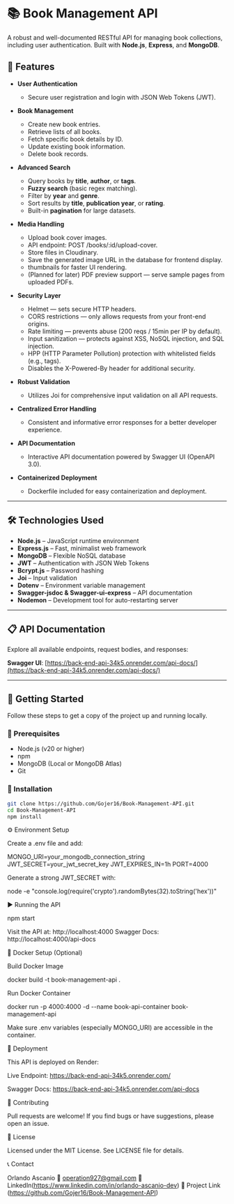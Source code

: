 # 📚 Book Management API

A robust and well-documented RESTful API for managing book collections, including user authentication. Built with **Node.js**, **Express**, and **MongoDB**.

## 🚀 Features

* **User Authentication**
  * Secure user registration and login with JSON Web Tokens (JWT).

* **Book Management**
  * Create new book entries.
  * Retrieve lists of all books.
  * Fetch specific book details by ID.
  * Update existing book information.
  * Delete book records.

* **Advanced Search**
  * Query books by **title**, **author**, or **tags**.
  * **Fuzzy search** (basic regex matching).
  * Filter by **year** and **genre**.
  * Sort results by **title**, **publication year**, or **rating**.
  * Built-in **pagination** for large datasets.

* **Media Handling**
  * Upload book cover images.
  * API endpoint: POST /books/:id/upload-cover.
  * Store files in Cloudinary.
  * Save the generated image URL in the database for frontend display.
  * thumbnails for faster UI rendering.
  * (Planned for later) PDF preview support — serve sample pages from uploaded PDFs.

* **Security Layer**
  * Helmet — sets secure HTTP headers.
  * CORS restrictions — only allows requests from your front-end origins.
  * Rate limiting — prevents abuse (200 reqs / 15min per IP by default).
  * Input sanitization — protects against XSS, NoSQL injection, and SQL injection.
  * HPP (HTTP Parameter Pollution) protection with whitelisted fields (e.g., tags).
  * Disables the X-Powered-By header for additional security.

* **Robust Validation**
  * Utilizes Joi for comprehensive input validation on all API requests.

* **Centralized Error Handling**
  * Consistent and informative error responses for a better developer experience.

* **API Documentation**
  * Interactive API documentation powered by Swagger UI (OpenAPI 3.0).

* **Containerized Deployment**
  * Dockerfile included for easy containerization and deployment.

---

## 🛠️ Technologies Used

* **Node.js** – JavaScript runtime environment
* **Express.js** – Fast, minimalist web framework
* **MongoDB** – Flexible NoSQL database
* **JWT** – Authentication with JSON Web Tokens
* **Bcrypt.js** – Password hashing
* **Joi** – Input validation
* **Dotenv** – Environment variable management
* **Swagger-jsdoc & Swagger-ui-express** – API documentation
* **Nodemon** – Development tool for auto-restarting server

---

## 📋 API Documentation

Explore all available endpoints, request bodies, and responses:

**Swagger UI**: [https://back-end-api-34k5.onrender.com/api-docs/](https://back-end-api-34k5.onrender.com/api-docs/)

---

## 🚦 Getting Started

Follow these steps to get a copy of the project up and running locally.

### 📌 Prerequisites

* Node.js (v20 or higher)
* npm
* MongoDB (Local or MongoDB Atlas)
* Git

### 🔧 Installation

```bash
git clone https://github.com/Gojer16/Book-Management-API.git
cd Book-Management-API
npm install
```

⚙️ Environment Setup

Create a .env file and add:

MONGO_URI=your_mongodb_connection_string
JWT_SECRET=your_jwt_secret_key
JWT_EXPIRES_IN=1h
PORT=4000

Generate a strong JWT_SECRET with:

node -e "console.log(require('crypto').randomBytes(32).toString('hex'))"

▶️ Running the API

npm start

Visit the API at: http://localhost:4000 Swagger Docs: http://localhost:4000/api-docs

🐳 Docker Setup (Optional)

Build Docker Image

docker build -t book-management-api .

Run Docker Container

docker run -p 4000:4000 -d --name book-api-container book-management-api

Make sure .env variables (especially MONGO_URI) are accessible in the container.

🚀 Deployment

This API is deployed on Render:

Live Endpoint: https://back-end-api-34k5.onrender.com/

Swagger Docs: https://back-end-api-34k5.onrender.com/api-docs

🤝 Contributing

Pull requests are welcome! If you find bugs or have suggestions, please open an issue.

📝 License

Licensed under the MIT License. See LICENSE file for details.

📞 Contact

Orlando Ascanio
📧 operation927@gmail.com
🔗 LinkedIn(https://www.linkedin.com/in/orlando-ascanio-dev)
🔗 Project Link (https://github.com/Gojer16/Book-Management-API)


